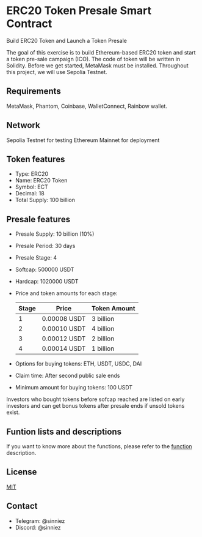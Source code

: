 # ERC20 Token Presale Smart Contract

Build ERC20 Token and Launch a Token Presale

The goal of this exercise is to build Ethereum-based ERC20 token and start a token pre-sale campaign (ICO).
The code of token will be written in Solidity. Before we get started, MetaMask must be installed. Throughout this project, we will use Sepolia Testnet.

## Requirements
MetaMask, Phantom, Coinbase, WalletConnect, Rainbow wallet.

## Network
Sepolia Testnet for testing
Ethereum Mainnet for deployment

## Token features
- Type: ERC20
- Name: ERC20 Token
- Symbol: ECT
- Decimal: 18
- Total Supply: 100 billion

##	Presale features
- Presale Supply: 10 billion (10%)
- Presale Period: 30 days
- Presale Stage: 4
- Softcap: 500000 USDT
- Hardcap: 1020000 USDT    
- Price and token amounts for each stage:
  
   | Stage | Price | Token Amount |
   | ----- | ----- | ----- |
   | 1 | 0.00008 USDT | 3 billion |
   | 2 | 0.00010 USDT | 4 billion |
   | 3 | 0.00012 USDT | 2 billion |
   | 4 | 0.00014 USDT | 1 billion |

- Options for buying tokens: ETH, USDT, USDC, DAI
- Claim time: After second public sale ends
- Minimum amount for buying tokens: 100 USDT

Investors who bought tokens before sofcap reached are listed on early investors and can get bonus tokens after presale ends if unsold tokens exist.

## Funtion lists and descriptions
If you want to know more about the functions, please refer to the [function](https://github.com/BTC415/ERC20-Token-Presale-smart-contract/blob/master/function_description.md) description.

## License
[MIT](./LICENSE)

## Contact
- Telegram: @sinniez
- Discord: @sinniez

